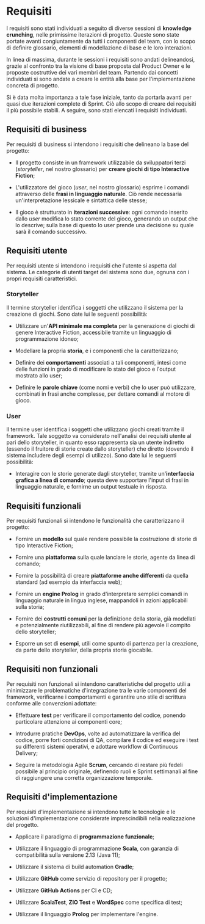 # Requisiti

I requisiti sono stati individuati a seguito di diverse sessioni di **knowledge
crunching**, nelle primissime iterazioni di progetto. Queste sono state portate
avanti congiuntamente da tutti i componenti del team, con lo scopo di definire
glossario, elementi di modellazione di base e le loro interazioni.

In linea di massima, durante le sessioni i requisiti sono andati delineandosi,
grazie al confronto tra la visione di base proposta dal Product Owner e le
proposte costruttive dei vari membri del team. Partendo dai concetti individuati
si sono andate a creare le entità alla base per l'implementazione concreta di
progetto.

Si è data molta importanza a tale fase iniziale, tanto da portarla avanti per
quasi due iterazioni complete di Sprint. Ciò allo scopo di creare dei requisiti
il più possibile stabili. A seguire, sono stati elencati i requisiti
individuati.

## Requisiti di business

Per requisiti di business si intendono i requisiti che delineano la base del
progetto:

- Il progetto consiste in un framework utilizzabile da sviluppatori terzi
  (_storyteller_, nel nostro glossario) per **creare giochi di tipo Interactive
  Fiction**;

- L'utilizzatore del gioco (_user_, nel nostro glossario) esprime i comandi
  attraverso delle **frasi in linguaggio naturale**. Ciò rende necessaria
  un'interpretazione lessicale e sintattica delle stesse;

- Il gioco è strutturato in **iterazioni successive**: ogni comando inserito
  dallo _user_ modifica lo stato corrente del gioco, generando un output che lo
  descrive; sulla base di questo lo user prende una decisione su quale sarà il
  comando successivo.

## Requisiti utente

Per requisiti utente si intendono i requisiti che l'utente si aspetta dal
sistema. Le categorie di utenti target del sistema sono due, ognuna con i propri
requisiti caratteristici.

### Storyteller

Il termine storyteller identifica i soggetti che utilizzano il sistema per la
creazione di giochi. Sono date lui le seguenti possibilità:

- Utilizzare un'**API minimale ma completa** per la generazione di giochi di
  genere Interactive Fiction, accessibile tramite un linguaggio di
  programmazione idoneo;

- Modellare la propria **storia**, e i componenti che la caratterizzano;

- Definire dei **comportamenti** associati a tali componenti, intesi come delle
  funzioni in grado di modificare lo stato del gioco e l'output mostrato allo
  user;

- Definire le **parole chiave** (come nomi e verbi) che lo user può utilizzare,
  combinati in frasi anche complesse, per dettare comandi al motore di gioco.

### User

Il termine user identifica i soggetti che utilizzano giochi creati tramite il
framework. Tale soggetto va considerato nell'analisi dei requisiti utente al
pari dello storyteller, in quanto esso rappresenta sia un utente indiretto
(essendo il fruitore di storie create dallo storyteller) che diretto (dovendo il
sistema includere degli esempi di utilizzo). Sono date lui le seguenti
possibilità:

- Interagire con le storie generate dagli storyteller, tramite un'**interfaccia
  grafica a linea di comando**; questa deve supportare l'input di frasi in
  linguaggio naturale, e fornirne un output testuale in risposta.

## Requisiti funzionali

Per requisiti funzionali si intendono le funzionalità che caratterizzano il
progetto:

- Fornire un **modello** sul quale rendere possibile la costruzione di storie di
  tipo Interactive Fiction;

- Fornire una **piattaforma** sulla quale lanciare le storie, agente da linea di
  comando;

- Fornire la possibilità di creare **piattaforme anche differenti** da quella
  standard (ad esempio da interfaccia web);

- Fornire un **engine Prolog** in grado d'interpretare semplici comandi in
  linguaggio naturale in lingua inglese, mappandoli in azioni applicabili sulla
  storia;

- Fornire dei **costrutti comuni** per la definizione della storia, già
  modellati e potenzialmente riutilizzabili, al fine di rendere più agevole il
  compito dello storyteller;

- Esporre un set di **esempi**, utili come spunto di partenza per la creazione,
  da parte dello storyteller, della propria storia giocabile.

## Requisiti non funzionali

Per requisiti non funzionali si intendono caratteristiche del progetto utili a
minimizzare le problematiche d'integrazione tra le varie componenti del
framework, verificarne i comportamenti e garantire uno stile di scrittura
conforme alle convenzioni adottate:

- Effettuare **test** per verificare il comportamento del codice, ponendo
  particolare attenzione ai componenti core;

- Introdurre pratiche **DevOps**, volte ad automatizzare la verifica del codice,
  porre forti condizioni di QA, compilare il codice ed eseguire i test su
  differenti sistemi operativi, e adottare workflow di Continuous Delivery;

- Seguire la metodologia Agile **Scrum**, cercando di restare più fedeli
  possibile al principio originale, definendo ruoli e Sprint settimanali al fine
  di raggiungere una corretta organizzazione temporale.

## Requisiti d'implementazione

Per requisiti d'implementazione si intendono tutte le tecnologie e le soluzioni
d'implementazione considerate imprescindibili nella realizzazione del progetto.

- Applicare il paradigma di **programmazione funzionale**;

- Utilizzare il linguaggio di programmazione **Scala**, con garanzia di
  compatibilità sulla versione 2.13 (Java 11);

- Utilizzare il sistema di build automation **Gradle**;

- Utilizzare **GitHub** come servizio di repository per il progetto;

- Utilizzare **GitHub Actions** per CI e CD;

- Utilizzare **ScalaTest**, **ZIO Test** e **WordSpec** come specifica di test;

- Utilizzare il linguaggio **Prolog** per implementare l'engine.
